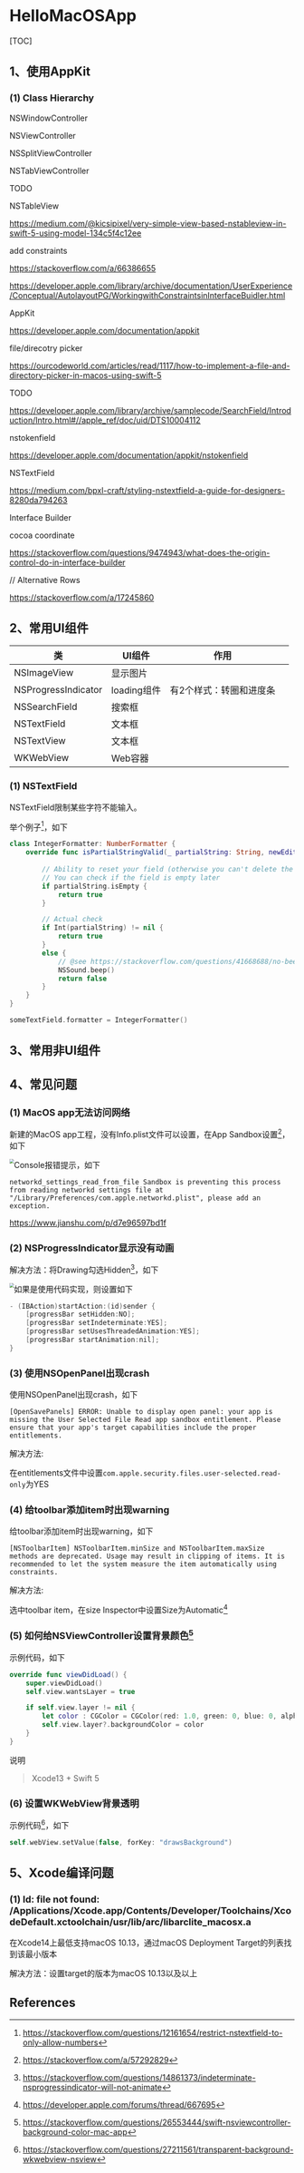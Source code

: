 # HelloMacOSApp
[TOC]

## 1、使用AppKit

### (1) Class Hierarchy 

NSWindowController

NSViewController

NSSplitViewController

NSTabViewController

TODO



NSTableView

https://medium.com/@kicsipixel/very-simple-view-based-nstableview-in-swift-5-using-model-134c5f4c12ee



add constraints

https://stackoverflow.com/a/66386655

https://developer.apple.com/library/archive/documentation/UserExperience/Conceptual/AutolayoutPG/WorkingwithConstraintsinInterfaceBuidler.html



AppKit

https://developer.apple.com/documentation/appkit



file/direcotry picker

https://ourcodeworld.com/articles/read/1117/how-to-implement-a-file-and-directory-picker-in-macos-using-swift-5



TODO

https://developer.apple.com/library/archive/samplecode/SearchField/Introduction/Intro.html#//apple_ref/doc/uid/DTS10004112



nstokenfield

https://developer.apple.com/documentation/appkit/nstokenfield



NSTextField

https://medium.com/bpxl-craft/styling-nstextfield-a-guide-for-designers-8280da794263



Interface Builder 

cocoa coordinate

https://stackoverflow.com/questions/9474943/what-does-the-origin-control-do-in-interface-builder



// Alternative Rows

https://stackoverflow.com/a/17245860



## 2、常用UI组件

| 类                  | UI组件      | 作用                    |      |
| ------------------- | ----------- | ----------------------- | ---- |
| NSImageView         | 显示图片    |                         |      |
| NSProgressIndicator | loading组件 | 有2个样式：转圈和进度条 |      |
| NSSearchField       | 搜索框      |                         |      |
| NSTextField         | 文本框      |                         |      |
| NSTextView          | 文本框      |                         |      |
| WKWebView           | Web容器     |                         |      |



### (1) NSTextField

NSTextField限制某些字符不能输入。

举个例子[^6]，如下

```swift
class IntegerFormatter: NumberFormatter {
    override func isPartialStringValid(_ partialString: String, newEditingString newString: AutoreleasingUnsafeMutablePointer<NSString?>?, errorDescription error: AutoreleasingUnsafeMutablePointer<NSString?>?) -> Bool{
        
        // Ability to reset your field (otherwise you can't delete the content)
        // You can check if the field is empty later
        if partialString.isEmpty {
            return true
        }

        // Actual check
        if Int(partialString) != nil {
            return true
        }
        else {
            // @see https://stackoverflow.com/questions/41668688/no-beeping-with-nsbeep
            NSSound.beep()
            return false
        }
    }
}

someTextField.formatter = IntegerFormatter()
```





## 3、常用非UI组件





## 4、常见问题

### (1) MacOS app无法访问网络

新建的MacOS app工程，没有Info.plist文件可以设置，在App Sandbox设置[^1]，如下

<img src="images/01_turn_on_network.png" style="zoom:50%; float: left" />



Console报错提示，如下

```
networkd_settings_read_from_file Sandbox is preventing this process from reading networkd settings file at "/Library/Preferences/com.apple.networkd.plist", please add an exception.
```



https://www.jianshu.com/p/d7e96597bd1f



### (2) NSProgressIndicator显示没有动画

解决方法：将Drawing勾选Hidden[^2]，如下

<img src="images/02_solve_NSProgressIndicator_not_animate.png" style="zoom:50%; float: left" />



如果是使用代码实现，则设置如下

```objective-c
- (IBAction)startAction:(id)sender {
    [progressBar setHidden:NO];
    [progressBar setIndeterminate:YES];
    [progressBar setUsesThreadedAnimation:YES];
    [progressBar startAnimation:nil];
}
```



### (3) 使用NSOpenPanel出现crash

使用NSOpenPanel出现crash，如下

```
[OpenSavePanels] ERROR: Unable to display open panel: your app is missing the User Selected File Read app sandbox entitlement. Please ensure that your app's target capabilities include the proper entitlements.
```



解决方法:

在entitlements文件中设置`com.apple.security.files.user-selected.read-only`为YES



### (4) 给toolbar添加item时出现warning

给toolbar添加item时出现warning，如下

```
[NSToolbarItem] NSToolbarItem.minSize and NSToolbarItem.maxSize methods are deprecated. Usage may result in clipping of items. It is recommended to let the system measure the item automatically using constraints.
```



解决方法:

选中toolbar item，在size Inspector中设置Size为Automatic[^3]



### (5) 如何给NSViewController设置背景颜色[^4]

示例代码，如下

```swift
override func viewDidLoad() {
    super.viewDidLoad()
    self.view.wantsLayer = true

    if self.view.layer != nil {
        let color : CGColor = CGColor(red: 1.0, green: 0, blue: 0, alpha: 1.0)
        self.view.layer?.backgroundColor = color
    }
}
```

说明

> Xcode13 + Swift 5



### (6) 设置WKWebView背景透明

示例代码[^5]，如下

```swift
self.webView.setValue(false, forKey: "drawsBackground")
```





## 5、Xcode编译问题

### (1) ld: file not found: /Applications/Xcode.app/Contents/Developer/Toolchains/XcodeDefault.xctoolchain/usr/lib/arc/libarclite_macosx.a

在Xcode14上最低支持macOS 10.13，通过macOS Deployment Target的列表找到该最小版本

解决方法：设置target的版本为macOS 10.13以及以上





## References

[^1]:https://stackoverflow.com/a/57292829
[^2]:https://stackoverflow.com/questions/14861373/indeterminate-nsprogressindicator-will-not-animate

[^3]:https://developer.apple.com/forums/thread/667695
[^4]:https://stackoverflow.com/questions/26553444/swift-nsviewcontroller-background-color-mac-app

[^5]:https://stackoverflow.com/questions/27211561/transparent-background-wkwebview-nsview

[^6]:https://stackoverflow.com/questions/12161654/restrict-nstextfield-to-only-allow-numbers

